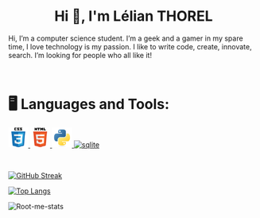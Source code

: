 <h1 align="center">Hi 👋, I'm Lélian THOREL</h1>
Hi, I’m a computer science student. I’m a geek and a gamer in my spare time, I love technology is my passion. I like to write code, create, innovate, search. I’m looking for people who all like it!
<p align="left">
</p>
<br>

<h1 align="left">🖥️ Languages and Tools:</h1>
<p align="left"> <a href="https://www.w3schools.com/css/" target="_blank" rel="noreferrer"> <img src="https://raw.githubusercontent.com/devicons/devicon/master/icons/css3/css3-original-wordmark.svg" alt="css3" width="40" height="40"/> </a> <a href="https://www.w3.org/html/" target="_blank" rel="noreferrer"> <img src="https://raw.githubusercontent.com/devicons/devicon/master/icons/html5/html5-original-wordmark.svg" alt="html5" width="40" height="40"/> </a> <a href="https://www.python.org" target="_blank" rel="noreferrer"> <img src="https://raw.githubusercontent.com/devicons/devicon/master/icons/python/python-original.svg" alt="python" width="40" height="40"/> </a> <a href="https://www.sqlite.org/" target="_blank" rel="noreferrer"> <img src="https://www.vectorlogo.zone/logos/sqlite/sqlite-icon.svg" alt="sqlite" width="40" height="40"/> </a> </p>
<br>

[![GitHub Streak](http://github-readme-streak-stats.herokuapp.com?user=lelianthorel&theme=dark&background=000000)](https://git.io/streak-stats)

[![Top Langs](https://github-readme-stats.vercel.app/api/top-langs/?username=lelianthorel&layout=compact&theme=vision-friendly-dark)](https://github.com/anuraghazra/github-readme-stats)

![Root-me-stats](https://root-me-diff.vercel.app/rm-gh?nickname=virtuozos&gstats=show&style=punk)
